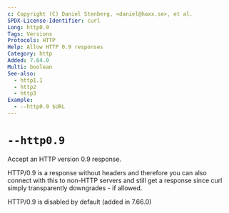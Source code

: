 ```yaml
---
c: Copyright (C) Daniel Stenberg, <daniel@haxx.se>, et al.
SPDX-License-Identifier: curl
Long: http0.9
Tags: Versions
Protocols: HTTP
Help: Allow HTTP 0.9 responses
Category: http
Added: 7.64.0
Multi: boolean
See-also:
  - http1.1
  - http2
  - http3
Example:
  - --http0.9 $URL
---
```


# `--http0.9`

Accept an HTTP version 0.9 response.

HTTP/0.9 is a response without headers and therefore you can also connect with
this to non-HTTP servers and still get a response since curl simply
transparently downgrades - if allowed.

HTTP/0.9 is disabled by default (added in 7.66.0)
